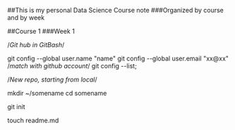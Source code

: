 ##This is my personal Data Science Course note
###Organized by course and by week

##Course 1
###Week 1

/*Git hub in GitBash*/

git config --global user.name "name"
git config --global user.email "xx@xx" /*match with github account*/
git config --list;

/*New repo, starting  from local*/

mkdir ~/somename
cd somename

git init

touch readme.md 


